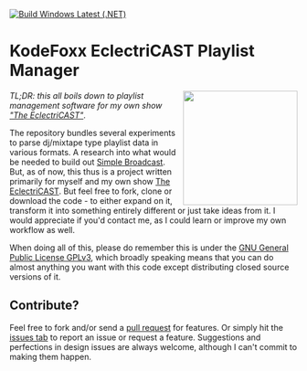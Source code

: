 [![Build Windows Latest (.NET)](https://github.com/KodeFoxx-Projects/Kf.EclectriCAST.PlaylistManager/actions/workflows/build-dotnet-windows.yml/badge.svg)](https://github.com/KodeFoxx-Projects/Kf.EclectriCAST.PlaylistManager/actions/workflows/build-dotnet-windows.yml)
# KodeFoxx EclectriCAST Playlist Manager
<a href="https://www.mixcloud.com/dashboard/my-shows/published/" target="_blank"><img src="https://thumbnailer.mixcloud.com/unsafe/160x160/profile/b/1/c/e/a5e6-1b76-482c-ab82-beaf155a77eb" width="200" align="right"></a><p><i>TL;DR: this all boils down to playlist management software for my own show <a href="https://www.mixcloud.com/dashboard/my-shows/published/" target="_blank">"The EclectriCAST"</a></i>.</p>
<p>The repository bundles several experiments to parse dj/mixtape type playlist data in various formats. A research into what would be needed to build out <a href="https://github.com/KodeFoxx-Projects/KodeFoxx.SimpleBroadcast" target="_blank">Simple Broadcast</a>. But, as of now, this thus is a project written primarily for myself and my own show <a href="https://www.mixcloud.com/dashboard/my-shows/published/" target="_blank">The EclectriCAST</a>. But feel free to fork, clone or download the code - to either expand on it, transform it into something entirely different or just take ideas from it. I would appreciate if you'd contact me, as I could learn or improve my own workflow as well.</p> 
<p>When doing all of this, please do remember this is under the <a href="https://www.gnu.org/licenses/gpl-3.0.en.html" target="_blank">GNU General Public License GPLv3</a>, which broadly speaking means that you can do almost anything you want with this code except distributing closed source versions of it.</p>

## Contribute?
Feel free to fork and/or send a [pull request](https://github.com/KodeFoxx-Projects/Kf.EclectriCAST.PlaylistManager/pulls) for features. Or simply hit the [issues tab](https://github.com/KodeFoxx-Projects/Kf.EclectriCAST.PlaylistManager/issues) to report an issue or request a feature. Suggestions and perfections in design issues are always welcome, although I can't commit to making them happen.
